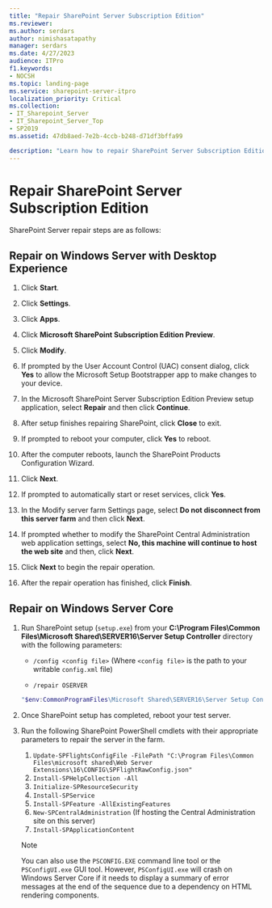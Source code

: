 ```yaml
---
title: "Repair SharePoint Server Subscription Edition"
ms.reviewer: 
ms.author: serdars
author: nimishasatapathy
manager: serdars
ms.date: 4/27/2023
audience: ITPro
f1.keywords:
- NOCSH
ms.topic: landing-page
ms.service: sharepoint-server-itpro
localization_priority: Critical
ms.collection:
- IT_Sharepoint_Server
- IT_Sharepoint_Server_Top
- SP2019
ms.assetid: 47db8aed-7e2b-4ccb-b248-d71df3bffa99

description: "Learn how to repair SharePoint Server Subscription Edition in various topologies."
---
```

# Repair SharePoint Server Subscription Edition
<a name="section1"> </a>

SharePoint Server repair steps are as follows:

## Repair on Windows Server with Desktop Experience

1. Click **Start**.

2. Click **Settings**.

3. Click **Apps**.

4. Click **Microsoft SharePoint Subscription Edition Preview**.

5. Click **Modify**.

6. If prompted by the User Account Control (UAC) consent dialog, click **Yes** to allow the Microsoft Setup Bootstrapper app to make changes to your device.

7. In the Microsoft SharePoint Server Subscription Edition Preview setup application, select **Repair** and then click **Continue**.

8. After setup finishes repairing SharePoint, click **Close** to exit.

9. If prompted to reboot your computer, click **Yes** to reboot.

10. After the computer reboots, launch the SharePoint Products Configuration Wizard.

11. Click **Next**.

12. If prompted to automatically start or reset services, click **Yes**.

13. In the Modify server farm Settings page, select **Do not disconnect from this server farm** and then click **Next**.

14. If prompted whether to modify the SharePoint Central Administration web application settings, select **No, this machine will continue to host the web site** and then, click **Next**.

15. Click **Next** to begin the repair operation.

16. After the repair operation has finished, click **Finish**.

## Repair on Windows Server Core

1. Run SharePoint setup (`setup.exe`) from your **C:\Program Files\Common Files\Microsoft Shared\SERVER16\Server Setup Controller** directory with the following parameters:

    - `/config <config file>` (Where `<config file>` is the path to your writable `config.xml` file)

    - `/repair OSERVER`

    ```powershell
    "$env:CommonProgramFiles\Microsoft Shared\SERVER16\Server Setup Controller\setup.exe" /config "C:\SharePoint Files\config.xml" /repair OSERVER  
    ```

2. Once SharePoint setup has completed, reboot your test server.

3. Run the following SharePoint PowerShell cmdlets with their appropriate parameters to repair the server in the farm.

    1. `Update-SPFlightsConfigFile -FilePath "C:\Program Files\Common Files\microsoft shared\Web Server Extensions\16\CONFIG\SPFlightRawConfig.json"`
    2. `Install-SPHelpCollection -All`
    3. `Initialize-SPResourceSecurity`
    4. `Install-SPService`
    5. `Install-SPFeature -AllExistingFeatures`
    6. `New-SPCentralAdministration` (If hosting the Central Administration site on this server)
    7. `Install-SPApplicationContent`

    > [!Note]
    > You can also use the `PSCONFIG.EXE` command line tool or the `PSConfigUI.exe` GUI tool. However, `PSConfigUI.exe` will crash on Windows Server Core if it needs to display a summary of error messages at the end of the sequence due to a dependency on HTML rendering components.

